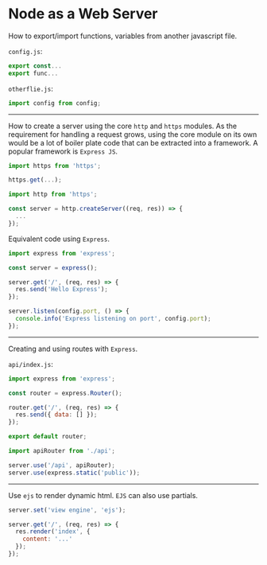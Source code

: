 # Node as a Web Server

How to export/import functions, variables from another javascript file.

`config.js`:
```javascript
export const...
export func...
```
`otherflie.js`:
```javascript
import config from config;
```
---
How to create a server using the core `http` and `https` modules. As the requirement for handling a request grows, using the core module on its own would be a lot of boiler plate code that can be extracted into a framework. A popular framework is `Express JS`.
```javascript
import https from 'https';

https.get(...);
```

```javascript
import http from 'https';

const server = http.createServer((req, res)) => {
  ...
});
```

Equivalent code using `Express`.

```javascript
import express from 'express';

const server = express();

server.get('/', (req, res) => {
  res.send('Hello Express');
});

server.listen(config.port, () => {
  console.info('Express listening on port', config.port);
});
```
---
Creating and using routes with `Express`.

`api/index.js`:
```javascript
import express from 'express';

const router = express.Router();

router.get('/', (req, res) => {
  res.send({ data: [] });
});

export default router;
```

```javascript
import apiRouter from './api';

server.use('/api', apiRouter);
server.use(express.static('public'));
```

---
Use `ejs` to render dynamic html. `EJS` can also use partials.
```javascript
server.set('view engine', 'ejs');

server.get('/', (req, res) => {
  res.render('index', {
    content: '...'
  });
});
```
